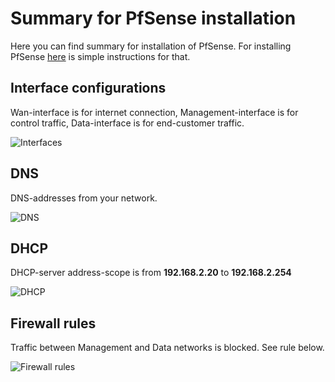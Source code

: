 # Summary for PfSense installation

Here you can find summary for installation of PfSense. For installing PfSense [here](https://doc.pfsense.org/index.php/Installing_pfSense) is simple instructions for that.

## Interface configurations

Wan-interface is for internet connection, Management-interface is for control traffic, Data-interface is for end-customer traffic.

![Interfaces](https://cybertrust.labranet.jamk.fi/cf2017/overflow/raw/master/pictures/interfaces2.png)

## DNS

DNS-addresses from your network.

![DNS](https://cybertrust.labranet.jamk.fi/cf2017/overflow/raw/master/pictures/dns.png)

## DHCP

DHCP-server address-scope is from **192.168.2.20** to **192.168.2.254**

![DHCP](https://cybertrust.labranet.jamk.fi/cf2017/overflow/raw/master/pictures/dhcp.png)

## Firewall rules

Traffic between Management and Data networks is blocked. See rule below.

![Firewall rules](https://cybertrust.labranet.jamk.fi/cf2017/overflow/raw/master/pictures/firewall_rules.png)